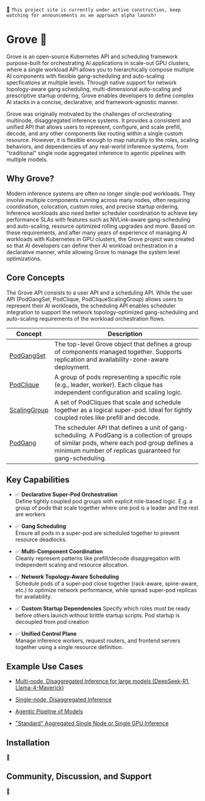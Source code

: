 
:construction_worker: `This project site is currently under active construction, keep watching for announcements as we approach alpha launch!`

# Grove 🌲 

Grove is an open-source Kubernetes API and scheduling framework purpose-built for orchestrating AI applications in scale-out GPU clusters, where a single workload API allows you to hierarchically compose multiple AI components with flexible gang-scheduling and auto-scaling specfications at multiple levels. Through native support for network topology-aware gang scheduling, multi-dimensional auto-scaling and prescriptive startup ordering, Grove enables developers to define complex AI stacks in a concise, declarative, and framework-agnostic manner.

Grove was originally motivated by the challenges of orchestrating multinode, disaggregated inference systems. It provides a consistent and unified API that allows users to represent, configure, and scale prefill, decode, and any other components like routing within a single custom resource. However, it is flexible enough to map naturally to the roles, scaling behaviors, and dependencies of any real-world inference systems, from "traditional" single node aggregated inference to agentic pipelines with multiple models.

## Why Grove?

Modern inference systems are often no longer single-pod workloads. They involve multiple components running across many nodes, often requiring coordination, colocation, custom roles, and precise startup ordering. Inference workloads also need better scheduler coordination to achieve key performance SLAs with features such as NVLink-aware gang-scheduling and auto-scaling, resource optimized rolling upgrades and more. Based on these requirements, and after many years of experience of managing AI workloads with Kubernetes in GPU clusters, the Grove project was created so that AI developers can define their AI workload orchestration in a declarative manner, while allowing Grove to manage the system level optimizations.


## Core Concepts

The Grove API consists to a user API and a scheduling API. While the user API (PodGangSet, PodClique, PodCliqueScalingGroup) allows users to represent their AI workloads, the scheduling API enables scheduler integration to support the network topology-optimized gang-scheduling and auto-scaling requirements of the workload orchestration flows.

| Concept        | Description |
|----------------|-------------|
| [PodGangSet](https://github.com/nvrohanv/grove/blob/rohanv/doc/update_readme/operator/api/core/v1alpha1/podgangset.go) | The top-level Grove object that defines a group of components managed together. Supports replication and availability-zone-aware deployment. |
| [PodClique](https://github.com/nvrohanv/grove/blob/rohanv/doc/update_readme/operator/api/core/v1alpha1/podclique.go) | A group of pods representing a specific role (e.g., leader, worker). Each clique has independent configuration and scaling logic. |
| [ScalingGroup](https://github.com/nvrohanv/grove/blob/rohanv/doc/update_readme/operator/api/core/v1alpha1/scalinggroup.go) | A set of PodCliques that scale and schedule together as a logical super-pod. Ideal for tightly coupled roles like prefill and decode. |
| [PodGang](scheduler/api/core/v1alpha1/podgang.go) | The scheduler API that defines a unit of gang-scheduling. A PodGang is a collection of groups of similar pods, where each pod group defines a minimum number of replicas guaranteed for gang-scheduling. |


## Key Capabilities

- ✅ **Declarative Super-Pod Orchestration**  
  Define tightly coupled pod groups with explicit role-based logic. E.g. a group of pods that scale together where one pod is a leader and the rest are workers

- ✅ **Gang Scheduling**  
  Ensure all pods in a super-pod are scheduled together to prevent resource deadlocks.

- ✅ **Multi-Component Coordination**  
  Cleanly represent patterns like prefill/decode disaggregation with independent scaling and resource allocation.

- ✅ **Network Topology-Aware Scheduling**  
  Schedule pods of a super-pod close together (rack-aware, spine-aware, etc.) to optimize network performance, while spread super-pod replicas for availability.

- ✅ **Custom Startup Dependencies** 
  Specify which roles must be ready before others launch without brittle startup scripts. Pod startup is decoupled from pod creation

- ✅ **Unified Control Plane**  
  Manage inference workers, request routers, and frontend servers together using a single resource definition.


## Example Use Cases

- [Multi-node, Disaggregated Inference for large models (DeepSeek-R1, Llama-4-Maverick)](docs/grove_visualizations/Grove_Multinode_Disagg.png)

- [Single-node, Disaggregated Inference](docs/grove_visualizations/Grove_Single_Node_Disagg.png)

- [Agentic Pipeline of Models](docs/grove_visualizations/Grove_Agentic_Pipeline.png)

- ["Standard" Aggregated Single Node or Single GPU Inference](docs/grove_visualizations/Grove_Single_Node_Agg.png)

## Installation

:construction:

## Community, Discussion, and Support

:construction:


